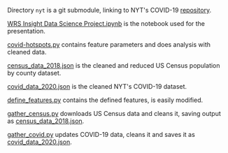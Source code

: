 Directory `nyt` is a git submodule, linking to NYT's COVID-19 [repository](https://github.com/nytimes/covid-19-data/).

[WRS Insight Data Science Project.ipynb](https://github.com/wrs28/insight-interview/blob/master/src/WRS%20Insight%20Data%20Science%20Project.ipynb) is the notebook used for the presentation.

[covid-hotspots.py](https://github.com/wrs28/insight-interview/blob/master/src/covid-hotspots.py) contains feature parameters and does analysis with cleaned data.

[census_data_2018.json](https://github.com/wrs28/insight-interview/blob/master/src/census_data_2018.json) is the cleaned and reduced US Census population by county dataset.

[covid_data_2020.json](https://github.com/wrs28/insight-interview/blob/master/src/covid_data_2020.json) is the cleaned NYT's COVID-19 dataset.

[define_features.py](https://github.com/wrs28/insight-interview/blob/master/src/define_features.py) contains the defined features, is easily modified.

[gather_census.py](https://github.com/wrs28/insight-interview/blob/master/src/gather_census.py) downloads US Census data and cleans it, saving output as [census_data_2018.json](https://github.com/wrs28/insight-interview/blob/master/src/census_data_2018.json).

[gather_covid.py](https://github.com/wrs28/insight-interview/blob/master/src/gather_covid.py) updates COVID-19 data, cleans it and saves it as [covid_data_2020.json](https://github.com/wrs28/insight-interview/blob/master/src/covid_data_2020.json).
